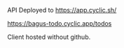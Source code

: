API Deployed to https://app.cyclic.sh/

https://bagus-todo.cyclic.app/todos

Client hosted without github.

